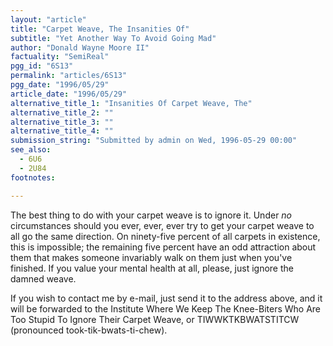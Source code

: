 ```yaml
---
layout: "article"
title: "Carpet Weave, The Insanities Of"
subtitle: "Yet Another Way To Avoid Going Mad"
author: "Donald Wayne Moore II"
factuality: "SemiReal"
pgg_id: "6S13"
permalink: "articles/6S13"
pgg_date: "1996/05/29"
article_date: "1996/05/29"
alternative_title_1: "Insanities Of Carpet Weave, The"
alternative_title_2: ""
alternative_title_3: ""
alternative_title_4: ""
submission_string: "Submitted by admin on Wed, 1996-05-29 00:00"
see_also:
  - 6U6
  - 2U84
footnotes: 

---
```

<div>
<p>The best thing to do with your carpet weave is to ignore it. Under <em>no</em> circumstances should you ever, ever, ever try to get your carpet weave to all go the same direction. On ninety-five percent of all carpets in existence, this is impossible; the remaining five percent have an odd attraction about them that makes someone invariably walk on them just when you've finished. If you value your mental health at all, please, just ignore the damned weave.</p>
<p>If you wish to contact me by e-mail, just send it to the address above, and it will be forwarded to the Institute Where We Keep The Knee-Biters Who Are Too Stupid To Ignore Their Carpet Weave, or TIWWKTKBWATSTITCW (pronounced took-tik-bwats-ti-chew).</p>
</div>
